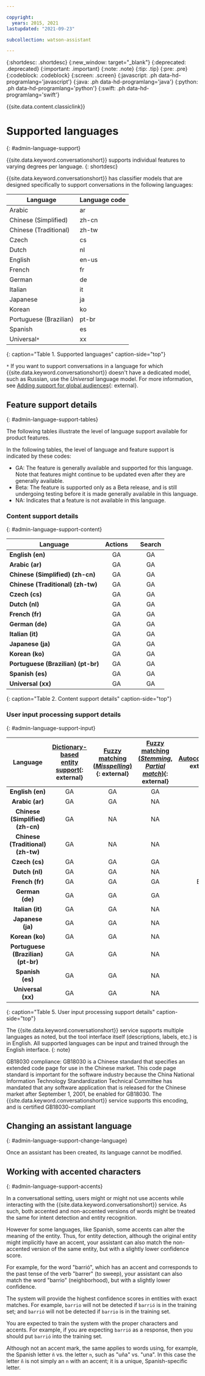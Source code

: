 ```yaml
---

copyright:
  years: 2015, 2021
lastupdated: "2021-09-23"

subcollection: watson-assistant

---
```


{:shortdesc: .shortdesc}
{:new_window: target="_blank"}
{:deprecated: .deprecated}
{:important: .important}
{:note: .note}
{:tip: .tip}
{:pre: .pre}
{:codeblock: .codeblock}
{:screen: .screen}
{:javascript: .ph data-hd-programlang='javascript'}
{:java: .ph data-hd-programlang='java'}
{:python: .ph data-hd-programlang='python'}
{:swift: .ph data-hd-programlang='swift'}

{{site.data.content.classiclink}}

# Supported languages
{: #admin-language-support}

{{site.data.keyword.conversationshort}} supports individual features to varying degrees per language.
{: shortdesc}

{{site.data.keyword.conversationshort}} has classifier models that are designed specifically to support conversations in the following languages:

| Language | Language code |
|----------|---------------|
| Arabic | ar |
| Chinese (Simplified) | zh-cn |
| Chinese (Traditional) | zh-tw |
| Czech | cs |
| Dutch | nl |
| English | en-us |
| French | fr |
| German | de |
| Italian | it |
| Japanese | ja |
| Korean | ko |
| Portuguese (Brazilian) | pt-br |
| Spanish | es |
| Universal`*` | xx |
{: caption="Table 1. Supported languages" caption-side="top"}

`*` If you want to support conversations in a language for which {{site.data.keyword.conversationshort}} doesn't have a dedicated model, such as Russian, use the *Universal* language model. For more information, see [Adding support for global audiences](/docs/assistant?topic=assistant-assistant-language){: external}.

## Feature support details
{: #admin-language-support-tables}

The following tables illustrate the level of language support available for product features.

In the following tables, the level of language and feature support is indicated by these codes:

- GA: The feature is generally available and supported for this language. Note that features might continue to be updated even after they are generally available.
- Beta: The feature is supported only as a Beta release, and is still undergoing testing before it is made generally available in this language.
- NA: Indicates that a feature is not available in this language.

### Content support details
{: #admin-language-support-content}

| Language | **Actions** | <!--**Dialog**--> | **Search** |
| --- |:---:|:---:|:---:|
| **English (en)**                   | GA | <!--GA--> | GA |
| **Arabic (ar)**                    | GA | <!--GA--> | GA |
| **Chinese (Simplified) (zh-cn)**   | GA | <!--GA--> | GA |
| **Chinese (Traditional) (zh-tw)**  | GA | <!--GA--> | GA |
| **Czech (cs)**                     | GA | <!--GA--> | GA |
| **Dutch (nl)**                     | GA | <!--GA--> | GA |
| **French (fr)**                    | GA | <!--GA--> | GA |
| **German (de)**                    | GA | <!--GA--> | GA |
| **Italian (it)**                   | GA | <!--GA--> | GA |
| **Japanese (ja)**                  | GA | <!--GA--> | GA |
| **Korean (ko)**                    | GA | <!--GA--> | GA |
| **Portuguese (Brazilian) (pt-br)** | GA | <!--GA--> | GA |
| **Spanish (es)**                   | GA | <!--GA--> | GA |
| **Universal (xx)**                 | GA | <!--GA--> | GA |
{: caption="Table 2. Content support details" caption-side="top"}

<!--### Intent feature support details
{: #admin-language-support-intents}

| Language | **[Content Catalog](/docs/assistant?topic=assistant-catalog){: external}** | **[Irrelevance detection](/docs/assistant?topic=assistant-irrelevance-detection){: external}** | **[Enhanced intent detection](/docs/assistant?topic=assistant-intent-detection){: external}** |
|:---:|:---:|:---:|:---:|
| **English (en)**                   | GA | GA | GA |
| **Arabic (ar)**                    | GA (except Covid-19) | NA | NA |
| **Chinese (Simplified) (zh-cn)**   | NA | NA | NA |
| **Chinese (Traditional) (zh-tw)**  | NA | NA | NA |
| **Czech (cs)**                     | NA | NA | NA |
| **Dutch (nl)**                     | NA | NA | NA |
| **French (fr)**                    | GA | NA | NA |
| **German (de)**                    | GA (except Covid-19) | NA | NA |
| **Italian (it)**                   | GA (except Covid-19) | NA | NA |
| **Japanese (ja)**                  | GA (except Covid-19) | NA | NA |
| **Korean (ko)**                    | NA | NA | NA |
| **Portuguese (Brazilian) (pt-br)** | GA | NA | NA |
| **Spanish (es)**                   | GA | NA | NA |
| **Universal (xx)**                 | NA | GA | GA |
{: caption="Table 3. Intent feature support details" caption-side="top"}

### Recommendations feature support details continued
{: #admin-language-support-recommendations}

| Language | **[User example recommendations](/docs/assistant?topic=assistant-intent-recommendations#intent-recommendations-get-example-recommendations-task){: external}** | **[Intent recommendations](/docs/assistant?topic=assistant-intent-recommendations#intent-recommendations-get-intent-recommendations-task){: external}** |
|:---:|:---:|:---:|
| **English (en)**                   | GA | GA |
| **Arabic (ar)**                    | NA | NA |
| **Chinese (Simplified) (zh-cn)**   | NA | NA |
| **Chinese (Traditional) (zh-tw)**  | NA | NA |
| **Czech (cs)**                     | NA | NA |
| **Dutch (nl)**                     | NA | NA |
| **French (fr)**                    | NA | GA |
| **German (de)**                    | NA | GA |
| **Italian (it)**                   | NA | GA |
| **Japanese (ja)**                  | GA | NA |
| **Korean (ko)**                    | NA | NA |
| **Portuguese (Brazilian) (pt-br)** | NA | GA |
| **Spanish (es)**                   | NA | GA |
| **Universal (xx)**                 | NA | NA |
{: caption="Table 4. Recommendations feature support details continued" caption-side="top"}-->

### User input processing support details
{: #admin-language-support-input}

| Language | **[Dictionary-based entity support](/docs/assistant?topic=assistant-entities#entities-create-dictionary-based){: external}** | **[Fuzzy matching (*Misspelling*)](/docs/assistant?topic=assistant-entities#entities-fuzzy-matching){: external}** | **[Fuzzy matching (*Stemming*, *Partial match*)](/docs/assistant?topic=assistant-entities#entities-fuzzy-matching){: external}** | **[Autocorrection](/docs/assistant?topic=assistant-dialog-runtime-spell-check){: external}** |
|:---:|:---:|:---:|:---:|:---:|
| **English (en)**                   | GA | GA | GA | GA |
| **Arabic (ar)**                    | GA | GA | NA | NA |
| **Chinese (Simplified) (zh-cn)**   | GA | NA | NA | NA |
| **Chinese (Traditional) (zh-tw)**  | GA | NA | NA | NA |
| **Czech (cs)**                     | GA | GA | GA | NA |
| **Dutch (nl)**                     | GA | GA | NA | NA |
| **French (fr)**                    | GA | GA | GA | Beta |
| **German (de)**                    | GA | GA | GA | NA |
| **Italian (it)**                   | GA | GA | NA | NA |
| **Japanese (ja)**                  | GA | GA | NA | NA |
| **Korean (ko)**                    | GA | GA | NA | NA |
| **Portuguese (Brazilian) (pt-br)** | GA | GA | NA | NA |
| **Spanish (es)**                   | GA | GA | NA | NA |
| **Universal (xx)**                 | GA | GA | NA | NA |
{: caption="Table 5. User input processing support details" caption-side="top"}

<!--### Entity feature support details
{: #admin-language-support-entities}

| Language | **[Contextual entities](/docs/assistant?topic=assistant-entities#entities-create-annotation-based){: external}** | **[Synonym recommendations](/docs/assistant?topic=assistant-entities#entities-create-dictionary-based){: external}** |
|:---:|:---:|:---:|
| **English (en)**                   | GA | GA |
| **Arabic (ar)**                    | NA | NA |
| **Chinese (Simplified) (zh-cn)**   | NA | NA |
| **Chinese (Traditional) (zh-tw)**  | NA | NA |
| **Czech (cs)**                     | NA | NA |
| **Dutch (nl)**                     | NA | NA |
| **French (fr)**                    | Beta | GA |
| **German (de)**                    | NA | NA |
| **Italian (it)**                   | NA | NA |
| **Japanese (ja)**                  | NA | GA |
| **Korean (ko)**                    | NA | NA |
| **Portuguese (Brazilian) (pt-br)** | NA | NA |
| **Spanish (es)**                   | NA | GA |
| **Universal (xx)**                 | NA | NA |
{: caption="Table 6. Entity feature support details" caption-side="top"}-->

<!--### System entity feature support details
{: #admin-language-support-system-entities}

| Language | **[System entities](/docs/assistant?topic=assistant-system-entities){: external}** | **[Legacy system entities](/docs/assistant?topic=assistant-legacy-system-entities){: external}** |
|:---|:---:|:---:|
| **English (en)**                   | GA | Deprecated |
| **Arabic (ar)**                    | GA | Deprecated |
| **Chinese (Simplified) (zh-cn)**   | GA | Deprecated |
| **Chinese (Traditional) (zh-tw)**  | GA | Deprecated |
| **Czech (cs)**                     | GA | Deprecated |
| **Dutch (nl)**                     | GA | Deprecated |
| **French (fr)**                    | GA | Deprecated |
| **German (de)**                    | GA | Deprecated |
| **Italian (it)**                   | GA | Deprecated |
| **Japanese (ja)**                  | GA | Deprecated |
| **Korean (ko)**                    | GA | Deprecated |
| **Portuguese (Brazilian) (pt-br)** | GA | Deprecated |
| **Spanish (es)**                   | GA | Deprecated |
| **Universal (xx)**                 | GA | NA |
{: caption="Table 7. System entity feature support details" caption-side="top"}-->

The {{site.data.keyword.conversationshort}} service supports multiple languages as noted, but the tool interface itself (descriptions, labels, etc.) is in English. All supported languages can be input and trained through the English interface.
{: note}

GB18030 compliance: GB18030 is a Chinese standard that specifies an extended code page for use in the Chinese market. This code page standard is important for the software industry because the China National Information Technology Standardization Technical Committee has mandated that any software application that is released for the Chinese market after September 1, 2001, be enabled for GB18030. The {{site.data.keyword.conversationshort}} service supports this encoding, and is certified GB18030-compliant

## Changing an assistant language
{: #admin-language-support-change-language}

Once an assistant has been created, its language cannot be modified.

<!--## Configuring bidirectional languages
{: #admin-language-support-configure-bidirectional}

For bidirectional languages, such as Arabic, you can change your skill preferences.

1.  From your skill tile, click the *Actions* drop-down menu, and then select **Language Preferences**.

    This option is only available for skills that are configured to use a bidirectional language.
    {: note}

1.  Select from the following options for your skill:

    - **GUI Direction**: Specifies the layout direction of elements, such as buttons or menus, in the graphical user interface. Choose `LTR` (left-to-right) or `RTL` (right-to-left). If not specified, the tool follows the web browser GUI direction setting.
    - **Text Direction**: Specifies the direction of typed text. Choose `LTR` (left-to-right) or `RTL` (right-to-left), or select `Auto` which will automatically choose the text direction based on your system settings. The `None` option will display left-to-right text.
    - **Numeric Shaping**: Specifies which form of numerals to use when presenting regular digits. Choose from `Nominal`, `Arabic-Indic`, or `Arabic-European`. The `None` option will display Western numerals.
    - **Calendar Type**: Specifies how you choose filtering dates in the skill UI. Choose `Islamic-Civil`, `Islamic-Tabular`, `Islamic-Umm al-Qura`, or `Gregorian`.

    This setting is not reflected in the "Try it out" panel.
    {: note}

    ![Bidi options](images/bidi-options.png)

1.  Click the **X** to close the page. Your changes are saved automatically.-->

## Working with accented characters
{: #admin-language-support-accents}

In a conversational setting, users might or might not use accents while interacting with the {{site.data.keyword.conversationshort}} service. As such, both accented and non-accented versions of words might be treated the same for intent detection and entity recognition.

However for some languages, like Spanish, some accents can alter the meaning of the entity. Thus, for entity detection, although the original entity might implicitly have an accent, your assistant can also match the non-accented version of the same entity, but with a slightly lower confidence score.

For example, for the word "barrió", which has an accent and corresponds to the past tense of the verb "barrer" (to sweep), your assistant can also match the word "barrio" (neighborhood), but with a slightly lower confidence.

The system will provide the highest confidence scores in entities with exact matches. For example, `barrio` will not be detected if `barrió` is in the training set; and `barrió` will not be detected if `barrio` is in the training set.

You are expected to train the system with the proper characters and accents. For example, if you are expecting `barrió` as a response, then you should put `barrió` into the training set.

Although not an accent mark, the same applies to words using, for example, the Spanish letter `ñ` vs. the letter `n`, such as "uña" vs. "una". In this case the letter `ñ` is not simply an `n` with an accent; it is a unique, Spanish-specific letter.

<!--You can enable fuzzy matching if you think your customers will not use the appropriate accents, or misspell words (including, for example, putting a `n` instead of a `ñ`), or you can explicitly include them in the training examples.-->
